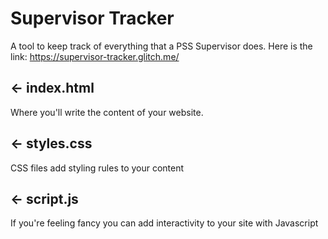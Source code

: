 # Supervisor Tracker

A tool to keep track of everything that a PSS Supervisor does. Here is the link: https://supervisor-tracker.glitch.me/

## ← index.html

Where you'll write the content of your website. 

## ← styles.css

CSS files add styling rules to your content

## ← script.js

If you're feeling fancy you can add interactivity to your site with Javascript

